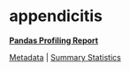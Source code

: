 # appendicitis

[**Pandas Profiling Report**](https://epistasislab.github.io/penn-ml-benchmarks/profile/appendicitis.html)

[Metadata](metadata.yaml) | [Summary Statistics](summary_stats.tsv)

